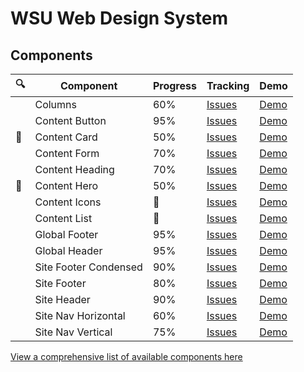 # WSU Web Design System

## Components

| :mag:	                | Component              | Progress        | Tracking                     | Demo                                                                                                                                          |
|-----------------------|------------------------|-----------------|------------------------------|-----------------------------------------------------------------------------------------------------------------------------------------------|
|                       | Columns                | 60%             | [Issues](https://github.com) | [Demo](https://washingtonstateuniversity.github.io/wsu-web-design-system/components/dist/columns/columns.html)                                |
|                       | Content Button         | 95%             | [Issues](https://github.com) | [Demo](https://washingtonstateuniversity.github.io/wsu-web-design-system/components/dist/content-button/content-button.html)                  |
| :construction_worker: | Content Card           | 50%             | [Issues](https://github.com) | [Demo](https://washingtonstateuniversity.github.io/wsu-web-design-system/components/dist/content-card/content-card.html)                      |
|                       | Content Form           | 70%             | [Issues](https://github.com) | [Demo](https://washingtonstateuniversity.github.io/wsu-web-design-system/components/dist/content-form/content-form.html)                      |
|                       | Content Heading        | 70%             | [Issues](https://github.com) | [Demo](https://washingtonstateuniversity.github.io/wsu-web-design-system/components/dist/content-heading/content-heading.html)                |
| :construction_worker: | Content Hero           | 50%             | [Issues](https://github.com) | [Demo](https://washingtonstateuniversity.github.io/wsu-web-design-system/components/dist/content-hero/content-hero.html)                      |
|                       | Content Icons          | :checkered_flag: | [Issues](https://github.com) | [Demo](https://washingtonstateuniversity.github.io/wsu-web-design-system/components/dist/content-icons/content-icons.html)                    |
|                       | Content List           | :checkered_flag: | [Issues](https://github.com) | [Demo](https://washingtonstateuniversity.github.io/wsu-web-design-system/components/dist/content-list/content-list.html)                      |
|                       | Global Footer          | 95%             | [Issues](https://github.com) | [Demo](https://washingtonstateuniversity.github.io/wsu-web-design-system/components/dist/global-footer/global-footer.html)                    |
|                       | Global Header          | 95%             | [Issues](https://github.com) | [Demo](https://washingtonstateuniversity.github.io/wsu-web-design-system/components/dist/global-header/global-header.html)                    |
|                       | Site Footer Condensed  | 90%             | [Issues](https://github.com) | [Demo](https://washingtonstateuniversity.github.io/wsu-web-design-system/components/dist/site-footer-condensed/site-footer-condensed.html)    |
|                       | Site Footer            | 80%             | [Issues](https://github.com) | [Demo](https://washingtonstateuniversity.github.io/wsu-web-design-system/components/dist/site-footer/site-footer.html)                        |
|                       | Site Header            | 90%             | [Issues](https://github.com) | [Demo](https://washingtonstateuniversity.github.io/wsu-web-design-system/components/dist/site-header/site-header.html)                        |
|                       | Site Nav Horizontal    | 60%             | [Issues](https://github.com) | [Demo](https://washingtonstateuniversity.github.io/wsu-web-design-system/components/dist/site-nav-horizontal/site-nav-horizontal.html)        |
|                       | Site Nav Vertical      | 75%             | [Issues](https://github.com) | [Demo](https://washingtonstateuniversity.github.io/wsu-web-design-system/components/dist/site-nav-vertical/site-nav-vertical.html)            |

[View a comprehensive list of available components here](https://washingtonstateuniversity.github.io/wsu-web-design-system/components/)
